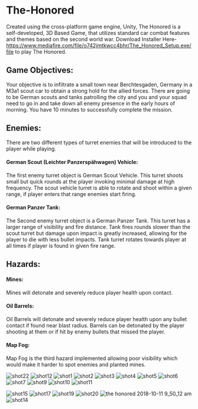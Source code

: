 # The-Honored
Created using the cross-platform game engine, Unity, The Honored is a self-developed, 3D Based Game, that utilizes standard car combat features and themes based on the second world war. Download Installer Here- https://www.mediafire.com/file/o742jmtkwcc4bhr/The_Honored_Setup.exe/file to play The Honored.

## Game Objectives:
Your objective is to infiltrate a small town near Berchtesgaden, Germany in a M3a1 scout car to obtain a strong hold for the allied forces. There are going to be German scouts and tanks patrolling the city and you and your squad need to go in and take down all enemy presence in the early hours of morning. You have 10 minutes to successfully complete the mission.


## Enemies:
There are two different types of turret enemies that will be introduced to the player while playing. 

#### German Scout (Leichter Panzerspähwagen) Vehicle: 
The first enemy turret object is German Scout Vehicle. This turret shoots small but quick rounds at the player invoking           minimal damage at high frequency. The scout vehicle turret is able to rotate and shoot within a given range, if player enters that range enemies start firing. 
#### German Panzer Tank: 
The Second enemy turret object is a German Panzer Tank. This turret has a larger range of visibility and fire distance. Tank fires rounds slower than the scout turret but damage upon impact is greatly increased, allowing for the player to die with less bullet impacts. Tank turret rotates towards player at all times if player is found in given fire range.

## Hazards:
#### Mines: 
Mines will detonate and severely reduce player health upon contact.  
#### Oil Barrels:
Oil Barrels will detonate and severely reduce player health upon any bullet contact if found near blast radius. Barrels can be detonated by the player shooting at them or if hit by enemy bullets that missed the player.  
#### Map Fog:
Map Fog is the third hazard implemented allowing poor visibility which would make it harder to spot enemies and planted mines.

![shot22](https://user-images.githubusercontent.com/19450714/35419513-42333716-0206-11e8-9d63-3378aba37827.png)
![shot12](https://user-images.githubusercontent.com/19450714/35419459-13c50a30-0206-11e8-9623-16976a3012b6.jpg)
![shot1](https://user-images.githubusercontent.com/19450714/35419495-40f61134-0206-11e8-9084-c4f0119500ca.jpg)
![shot2](https://user-images.githubusercontent.com/19450714/35419496-41103cb2-0206-11e8-9896-dc99516ab844.jpg)
![shot3](https://user-images.githubusercontent.com/19450714/35419497-41214bd8-0206-11e8-9372-f6e5f5934ba8.jpg)
![shot4](https://user-images.githubusercontent.com/19450714/35419499-413379ca-0206-11e8-909b-5fd42e658812.jpg)
![shot5](https://user-images.githubusercontent.com/19450714/35419500-414eb38e-0206-11e8-8ea2-79bac2ef4f21.jpg)
![shot6](https://user-images.githubusercontent.com/19450714/35419501-415eb478-0206-11e8-9249-953e3ac5d8ac.jpg)
![shot7](https://user-images.githubusercontent.com/19450714/35419502-416f521a-0206-11e8-9788-8b03c82b104f.jpg)
![shot9](https://user-images.githubusercontent.com/19450714/35419504-4196c21e-0206-11e8-8e91-e989c9a47e01.jpg)
![shot10](https://user-images.githubusercontent.com/19450714/35419505-41a415d6-0206-11e8-9b4c-918ef51823f1.jpg)
![shot11](https://user-images.githubusercontent.com/19450714/35419506-41b3443e-0206-11e8-8fa5-784e9b5d4a23.jpg)

![shot15](https://user-images.githubusercontent.com/19450714/35419509-41eb06b2-0206-11e8-8bca-c818e024fe14.jpg)
![shot17](https://user-images.githubusercontent.com/19450714/35419510-41fdee80-0206-11e8-9caa-8288fa2cc00f.jpg)
![shot19](https://user-images.githubusercontent.com/19450714/35419511-4211c806-0206-11e8-8685-0a7ed3e0e656.jpg)
![shot20](https://user-images.githubusercontent.com/19450714/35419512-42235bac-0206-11e8-8589-a50e813ac7d0.jpg)
![the honored 2018-10-11 9_50_12 am](https://user-images.githubusercontent.com/19450714/46808912-68cf9800-cd3b-11e8-8cb2-78e925be7d21.png)
![shot14](https://user-images.githubusercontent.com/19450714/35419508-41d9bfb0-0206-11e8-8605-6f1f465c7291.jpg)


